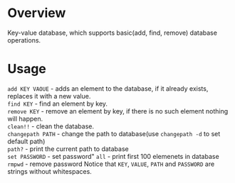 # Overview

Key-value database, which supports basic(add, find, remove) database operations.

# Usage

```add KEY VAOUE``` - adds an element to the database, if it already exists, replaces it with a new value.  
```find KEY``` - find an element by key.  
```remove KEY``` - remove an element by key, if there is no such element nothing will happen.  
```clean!!``` - clean the database.  
```changepath PATH``` - change the path to database(use ```changepath -d``` to set default path)  
```path?``` - print the current path to database  
```set PASSWORD``` - set password" 
```all``` - print first 100 elemenets in database
```rmpwd``` - remove password
Notice that ```KEY```, ```VALUE```, ```PATH``` and ```PASSWORD``` are strings without whitespaces.  